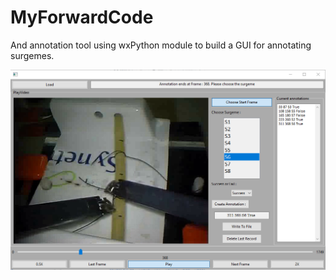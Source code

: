 # MyForwardCode
And annotation tool using wxPython module to build a GUI for annotating surgemes.

![image](https://github.com/XingguangZhang/MyForwardCode/blob/master/images/annotationSample.png)
